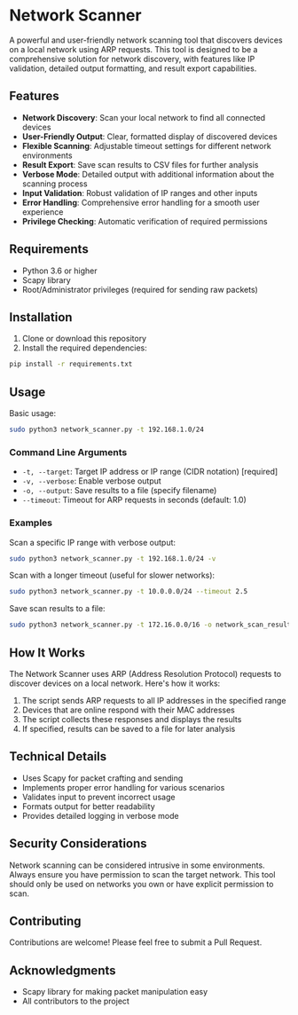 # Network Scanner

A powerful and user-friendly network scanning tool that discovers devices on a local network using ARP requests. This tool is designed to be a comprehensive solution for network discovery, with features like IP validation, detailed output formatting, and result export capabilities.

## Features

- **Network Discovery**: Scan your local network to find all connected devices
- **User-Friendly Output**: Clear, formatted display of discovered devices
- **Flexible Scanning**: Adjustable timeout settings for different network environments
- **Result Export**: Save scan results to CSV files for further analysis
- **Verbose Mode**: Detailed output with additional information about the scanning process
- **Input Validation**: Robust validation of IP ranges and other inputs
- **Error Handling**: Comprehensive error handling for a smooth user experience
- **Privilege Checking**: Automatic verification of required permissions

## Requirements

- Python 3.6 or higher
- Scapy library
- Root/Administrator privileges (required for sending raw packets)

## Installation

1. Clone or download this repository
2. Install the required dependencies:

```bash
pip install -r requirements.txt
```

## Usage

Basic usage:

```bash
sudo python3 network_scanner.py -t 192.168.1.0/24
```

### Command Line Arguments

- `-t, --target`: Target IP address or IP range (CIDR notation) [required]
- `-v, --verbose`: Enable verbose output
- `-o, --output`: Save results to a file (specify filename)
- `--timeout`: Timeout for ARP requests in seconds (default: 1.0)

### Examples

Scan a specific IP range with verbose output:

```bash
sudo python3 network_scanner.py -t 192.168.1.0/24 -v
```

Scan with a longer timeout (useful for slower networks):

```bash
sudo python3 network_scanner.py -t 10.0.0.0/24 --timeout 2.5
```

Save scan results to a file:

```bash
sudo python3 network_scanner.py -t 172.16.0.0/16 -o network_scan_results.csv
```

## How It Works

The Network Scanner uses ARP (Address Resolution Protocol) requests to discover devices on a local network. Here's how it works:

1. The script sends ARP requests to all IP addresses in the specified range
2. Devices that are online respond with their MAC addresses
3. The script collects these responses and displays the results
4. If specified, results can be saved to a file for later analysis

## Technical Details

- Uses Scapy for packet crafting and sending
- Implements proper error handling for various scenarios
- Validates input to prevent incorrect usage
- Formats output for better readability
- Provides detailed logging in verbose mode

## Security Considerations

Network scanning can be considered intrusive in some environments. Always ensure you have permission to scan the target network. This tool should only be used on networks you own or have explicit permission to scan.

## Contributing

Contributions are welcome! Please feel free to submit a Pull Request.


## Acknowledgments

- Scapy library for making packet manipulation easy
- All contributors to the project
